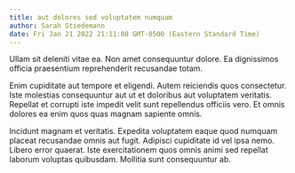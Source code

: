 ```yaml
---
title: aut dolores sed voluptatem numquam
author: Sarah Stiedemann
date: Fri Jan 21 2022 21:11:08 GMT-0500 (Eastern Standard Time)
---
```

Ullam sit deleniti vitae ea. Non amet consequuntur dolore. Ea dignissimos officia praesentium reprehenderit recusandae totam.

 Enim cupiditate aut tempore et eligendi. Autem reiciendis quos consectetur. Iste molestias consequuntur aut ut et doloribus aut voluptatem veritatis. Repellat et corrupti iste impedit velit sunt repellendus officiis vero. Et omnis dolores ea enim quos quas magnam sapiente omnis.

 Incidunt magnam et veritatis. Expedita voluptatem eaque quod numquam placeat recusandae omnis aut fugit. Adipisci cupiditate id vel ipsa nemo. Libero error quaerat. Iste exercitationem quos omnis animi sed repellat laborum voluptas quibusdam. Mollitia sunt consequuntur ab.